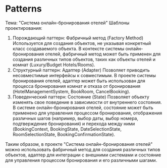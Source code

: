# Patterns
Тема: "Система онлайн-бронирования отелей" Шаблоны проектирования:
1. Порождающий паттерн: Фабричный метод (Factory Method) Используется для создания объектов, не указывая конкретный класс создаваемого объекта. В контексте системы онлайн-бронирования отелей, фабричный метод может быть применен для создания различных типов объектов, таких как объекты отелей и комнат (Luxury/Budget Hotels/Rooms).
2. Структурный паттерн: Адаптер (Adapter) Позволяет приводить несовместимые интерфейсы к совместимым. В проекте системы бронирования отелей, адаптер может быть использован для процесса бронирования комнат и отказа от бронирования (HotelManagementSystem, BookRoom, CancelBooking).
3. Поведенческий паттерн: Состояние (State) Позволяет объекту изменять свое поведение в зависимости от внутреннего состояния. В системе онлайн-бронирования отелей, состояние может быть применено для управления процессом бронирования, отображения различных шагов (например, выбор даты, выбор номера, подтверждение бронирования) и перехода между ними (BookingContext, BookingState, DateSelectionState, RoomSelectionState, BookingConfirmationState).

Таким образом, в проекте "Система онлайн-бронирования отелей" можно использовать фабричный метод для создания различных типов объектов, адаптер для интеграции с внешними системами и состояние для управления процессом бронирования и его различными шагами.
